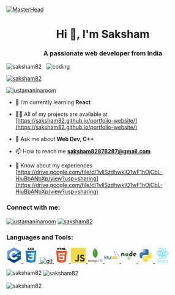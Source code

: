 [![MasterHead](https://iconscout.com/lottie-animation/web-development-3754057)](https://saksham82.io)

<h1 align="center">Hi 👋, I'm Saksham</h1>
<h3 align="center">A passionate web developer from India</h3>

<img align="right" width="400" src="https://giphy.com/gifs/dommespace-domme-space-programador-qgQUggAC3Pfv687qPC" alt="coding">

<p align="left"> <img src="https://komarev.com/ghpvc/?username=saksham82&label=Profile%20views&color=0e75b6&style=flat" alt="saksham82" /> </p>

<p align="left"> <a href="https://github.com/ryo-ma/github-profile-trophy"><img src="https://github-profile-trophy.vercel.app/?username=saksham82" alt="saksham82" /></a> </p>

<p align="left"> <a href="https://twitter.com/justamaninaroom" target="blank"><img src="https://img.shields.io/twitter/follow/justamaninaroom?logo=twitter&style=for-the-badge" alt="justamaninaroom" /></a> </p>

- 🌱 I’m currently learning **React**

- 👨‍💻 All of my projects are available at [https://saksham82.github.io/portfolio-website/](https://saksham82.github.io/portfolio-website/)

- 💬 Ask me about **Web Dev, C++**

- 📫 How to reach me **saksham82878287@gmail.com**

- 📄 Know about my experiences [https://drive.google.com/file/d/1vllSzdhwkIQ1wF1hOjCbL-HiuBbANbXp/view?usp=sharing](https://drive.google.com/file/d/1vllSzdhwkIQ1wF1hOjCbL-HiuBbANbXp/view?usp=sharing)

<h3 align="left">Connect with me:</h3>
<p align="left">
<a href="https://twitter.com/justamaninaroom" target="blank"><img align="center" src="https://raw.githubusercontent.com/rahuldkjain/github-profile-readme-generator/master/src/images/icons/Social/twitter.svg" alt="justamaninaroom" height="30" width="40" /></a>
<a href="https://linkedin.com/in/saksham82" target="blank"><img align="center" src="https://raw.githubusercontent.com/rahuldkjain/github-profile-readme-generator/master/src/images/icons/Social/linked-in-alt.svg" alt="saksham82" height="30" width="40" /></a>
</p>

<h3 align="left">Languages and Tools:</h3>
<p align="left"> <a href="https://www.w3schools.com/cpp/" target="_blank" rel="noreferrer"> <img src="https://raw.githubusercontent.com/devicons/devicon/master/icons/cplusplus/cplusplus-original.svg" alt="cplusplus" width="40" height="40"/> </a> <a href="https://www.w3schools.com/css/" target="_blank" rel="noreferrer"> <img src="https://raw.githubusercontent.com/devicons/devicon/master/icons/css3/css3-original-wordmark.svg" alt="css3" width="40" height="40"/> </a> <a href="https://git-scm.com/" target="_blank" rel="noreferrer"> <img src="https://www.vectorlogo.zone/logos/git-scm/git-scm-icon.svg" alt="git" width="40" height="40"/> </a> <a href="https://www.w3.org/html/" target="_blank" rel="noreferrer"> <img src="https://raw.githubusercontent.com/devicons/devicon/master/icons/html5/html5-original-wordmark.svg" alt="html5" width="40" height="40"/> </a> <a href="https://developer.mozilla.org/en-US/docs/Web/JavaScript" target="_blank" rel="noreferrer"> <img src="https://raw.githubusercontent.com/devicons/devicon/master/icons/javascript/javascript-original.svg" alt="javascript" width="40" height="40"/> </a> <a href="https://www.mongodb.com/" target="_blank" rel="noreferrer"> <img src="https://raw.githubusercontent.com/devicons/devicon/master/icons/mongodb/mongodb-original-wordmark.svg" alt="mongodb" width="40" height="40"/> </a> <a href="https://www.mysql.com/" target="_blank" rel="noreferrer"> <img src="https://raw.githubusercontent.com/devicons/devicon/master/icons/mysql/mysql-original-wordmark.svg" alt="mysql" width="40" height="40"/> </a> <a href="https://nodejs.org" target="_blank" rel="noreferrer"> <img src="https://raw.githubusercontent.com/devicons/devicon/master/icons/nodejs/nodejs-original-wordmark.svg" alt="nodejs" width="40" height="40"/> </a> <a href="https://www.python.org" target="_blank" rel="noreferrer"> <img src="https://raw.githubusercontent.com/devicons/devicon/master/icons/python/python-original.svg" alt="python" width="40" height="40"/> </a> <a href="https://reactjs.org/" target="_blank" rel="noreferrer"> <img src="https://raw.githubusercontent.com/devicons/devicon/master/icons/react/react-original-wordmark.svg" alt="react" width="40" height="40"/> </a> </p>

<p><img align="left" src="https://github-readme-stats.vercel.app/api/top-langs?username=saksham82&show_icons=true&locale=en&layout=compact" alt="saksham82" /></p>

<p>&nbsp;<img align="center" src="https://github-readme-stats.vercel.app/api?username=saksham82&show_icons=true&locale=en" alt="saksham82" /></p>

<p><img align="center" src="https://github-readme-streak-stats.herokuapp.com/?user=saksham82&" alt="saksham82" /></p>

<!--
**Saksham82/Saksham82** is a ✨ _special_ ✨ repository because its `README.md` (this file) appears on your GitHub profile.

Here are some ideas to get you started:

- 🔭 I’m currently working on ...
- 🌱 I’m currently learning ...
- 👯 I’m looking to collaborate on ...
- 🤔 I’m looking for help with ...
- 💬 Ask me about ...
- 📫 How to reach me: ...
- 😄 Pronouns: ...
- ⚡ Fun fact: ...
-->
